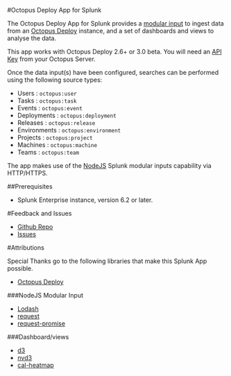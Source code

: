 #Octopus Deploy App for Splunk

The Octopus Deploy App for Splunk provides a [modular input](http://docs.splunk.com/Documentation/Splunk/6.2.4/AdvancedDev/ModInputsIntro) to ingest data from an [Octopus Deploy](http://octopusdeploy.com/) instance, and a set of dashboards and views to analyse the data.

This app works with Octopus Deploy 2.6+ or 3.0 beta.  You will need an [API Key](http://docs.octopusdeploy.com/display/OD/How+to+create+an+API+key) from your Octopus Server.

Once the data input(s) have been configured, searches can be performed using the following source types:

 - Users : `octopus:user`
 - Tasks : `octopus:task`
 - Events : `octopus:event`
 - Deployments : `octopus:deployment`
 - Releases : `octopus:release`
 - Environments : `octopus:environment`
 - Projects : `octopus:project`
 - Machines : `octopus:machine`
 - Teams : `octopus:team`

The app makes use of the [NodeJS](https://nodejs.org/) Splunk modular inputs capability via HTTP/HTTPS.  

##Prerequisites
 - Splunk Enterprise instance, version 6.2 or later.

#Feedback and Issues

 - [Github Repo](https://github.com/merbla/splunk-octopusdeploy-app)
 - [Issues](https://github.com/merbla/splunk-octopusdeploy-app/issues)

#Attributions

Special Thanks go to the following libraries that make this Splunk App possible.

 - [Octopus Deploy](http://octopusdeploy.com/)


###NodeJS Modular Input
 - [Lodash](https://lodash.com/)
 - [request](https://www.npmjs.com/package/request)
 - [request-promise](https://www.npmjs.com/package/request-promise)

###Dashboard/views
 - [d3](http://d3js.org/)
 - [nvd3](http://nvd3-community.github.io/nvd3/examples/documentation.html)
 - [cal-heatmap](http://kamisama.github.io/)
